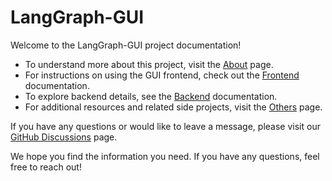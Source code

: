 # LangGraph-GUI

Welcome to the LangGraph-GUI project documentation!

- To understand more about this project, visit the [About](/About) page.
- For instructions on using the GUI frontend, check out the [Frontend](/Frontend) documentation.
- To explore backend details, see the [Backend](/Backend) documentation.
- For additional resources and related side projects, visit the [Others](/Others) page.

If you have any questions or would like to leave a message, please visit our [GitHub Discussions](https://github.com/orgs/LangGraph-GUI/discussions) page.

We hope you find the information you need. If you have any questions, feel free to reach out!
